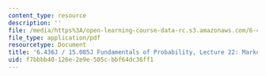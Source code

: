 ```yaml
---
content_type: resource
description: ''
file: /media/https%3A/open-learning-course-data-rc.s3.amazonaws.com/6-436j-fundamentals-of-probability-fall-2018/f7bbbb40126e2e9e505cbbf64dc36ff1_MIT6_436JF18_lec22.pdf
file_type: application/pdf
resourcetype: Document
title: '6.436J / 15.085J Fundamentals of Probability, Lecture 22: Markov Chains II'
uid: f7bbbb40-126e-2e9e-505c-bbf64dc36ff1
---
```

